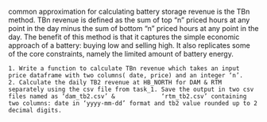  common approximation for calculating battery storage revenue is the TBn method. TBn revenue is defined as the sum of top “n” priced hours at any point in the day minus the sum of bottom “n” priced hours at any point in the day.
The benefit of this method is that it captures the simple economic approach of a battery: buying low and selling high. It also replicates some of the core constraints, namely the limited amount of battery energy.

    1. Write a function to calculate TBn revenue which takes an input price dataframe with two columns( date, price) and an integer ‘n’.
    2. Calculate the daily TB2 revenue at HB_NORTH for DAM & RTM separately using the csv file from task_1. Save the output in two csv files named as ‘dam_tb2.csv’ &             ‘rtm_tb2.csv’ containing two columns: date in ‘yyyy-mm-dd’ format and tb2 value rounded up to 2 decimal digits.
